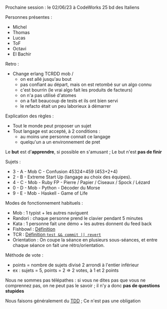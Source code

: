 Prochaine session : le 02/06/23 à CodeWorks 25 bd des Italiens


Personnes présentes :
- Michel
- Thomas
- Lucas
- ToF
- Octavi
- El Bachir

Retro :
- Change erlang TCRDD mob /
  - on est allé jusqu'au bout
  - pas confiant au départ, mais on est retombé sur un algo connu
  - c'est bourrin (le vrai algo fait les produits de facteurs)
  - on n'a pas utilisé d'atomes
  - on a fait beaucoup de tests et ils ont bien servi
  - le refacto était un peu laborieux à démarrer

Explication des règles :
- Tout le monde peut proposer un sujet
- Tout langage est accepté, à 2 conditions :
  - au moins une personne connait ce langage
  - quelqu'un a un environnement de pret

Le **but** est d'**apprendre**, si possible en s'amusant ;
Le but n'est **pas de finir**

Sujets :
- 3 - A - Mob C - Confusion 45324=459 (453+2+4)
- 2 - B - Extreme Start Up (langage au choix des équipes). 
- 4 - C - Mob - Ruby FP - Pierre / Papier / Ciseaux / Spock / Lézard
- 0 - D - Mob - Python - Décoder du Morse
- 9 - E - Mob - Haskell - Game of Life

Modes de fonctionnement habituels :
- Mob : 1 typist + les autres naviguent
- Randori : chaque personne prend le clavier pendant 5 minutes
- Kata : 1 personne fait une démo + les autres donnent du feed back
- Fishbowl : [Définition](https://en.wikipedia.org/wiki/Fishbowl_(conversation))
- TCR : [Définition `test && commit || revert`](https://medium.com/@kentbeck_7670/test-commit-revert-870bbd756864)
- Orientation : On coupe la séance en plusieurs sous-séances,
  et entre chaque séance on fait une rétro/orientation.

Méthode de vote :
- points = nombre de sujets divisé 2 arrondi à l'entier inférieur
- ex : sujets = 5, points = 2 => 2 votes, à 1 et 2 points

Nous ne sommes pas télépathes :
si vous ne dites pas que vous ne comprennez pas, on ne peut pas le savoir ;
il n'y a donc **pas de questions stupides**

Nous faisons généralement du [TDD](https://fr.wikipedia.org/wiki/Test_driven_development) ;
Ce n'est pas une obligation
